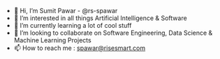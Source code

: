 - 👋 Hi, I’m Sumit Pawar - @rs-spawar
- 👀 I’m interested in all things Artificial Intelligence & Software 
- 🌱 I’m currently learning a lot of cool stuff
- 💞️ I’m looking to collaborate on Software Engineering, Data Science & Machine Learning Projects
- 📫 How to reach me : spawar@risesmart.com

<!---
rs-spawar/rs-spawar is a ✨ special ✨ repository because its `README.md` (this file) appears on your GitHub profile.
You can click the Preview link to take a look at your changes.
--->
